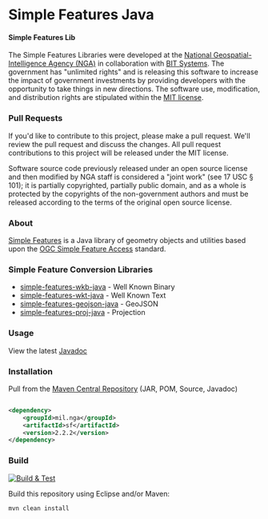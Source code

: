 # Simple Features Java

#### Simple Features Lib ####

The Simple Features Libraries were developed at the [National Geospatial-Intelligence Agency (NGA)](http://www.nga.mil/) in collaboration with [BIT Systems](https://www.caci.com/bit-systems/). The government has "unlimited rights" and is releasing this software to increase the impact of government investments by providing developers with the opportunity to take things in new directions. The software use, modification, and distribution rights are stipulated within the [MIT license](http://choosealicense.com/licenses/mit/).

### Pull Requests ###
If you'd like to contribute to this project, please make a pull request. We'll review the pull request and discuss the changes. All pull request contributions to this project will be released under the MIT license.

Software source code previously released under an open source license and then modified by NGA staff is considered a "joint work" (see 17 USC § 101); it is partially copyrighted, partially public domain, and as a whole is protected by the copyrights of the non-government authors and must be released according to the terms of the original open source license.

### About ###

[Simple Features](http://ngageoint.github.io/simple-features-java/) is a Java library of geometry objects and utilities based upon the [OGC Simple Feature Access](http://www.opengeospatial.org/standards/sfa) standard.

### Simple Feature Conversion Libraries ###

* [simple-features-wkb-java](https://github.com/ngageoint/simple-features-wkb-java) - Well Known Binary
* [simple-features-wkt-java](https://github.com/ngageoint/simple-features-wkt-java) - Well Known Text
* [simple-features-geojson-java](https://github.com/ngageoint/simple-features-geojson-java) - GeoJSON
* [simple-features-proj-java](https://github.com/ngageoint/simple-features-proj-java) - Projection

### Usage ###

View the latest [Javadoc](http://ngageoint.github.io/simple-features-java/docs/api/)

### Installation ###

Pull from the [Maven Central Repository](http://search.maven.org/#artifactdetails|mil.nga|sf|2.2.2|jar) (JAR, POM, Source, Javadoc)

```xml

<dependency>
    <groupId>mil.nga</groupId>
    <artifactId>sf</artifactId>
    <version>2.2.2</version>
</dependency>

```

### Build ###

[![Build & Test](https://github.com/ngageoint/simple-features-java/workflows/Build%20&%20Test/badge.svg)](https://github.com/ngageoint/simple-features-java/actions/workflows/build-test.yml)

Build this repository using Eclipse and/or Maven:

    mvn clean install
